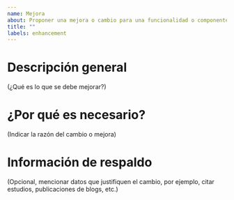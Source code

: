 ```yaml
---
name: Mejora
about: Proponer una mejora o cambio para una funcionalidad o componente existente del proyecto
title: ""
labels: enhancement
---
```


# Descripción general
(¿Qué es lo que se debe mejorar?)

# ¿Por qué es necesario?
(Indicar la razón del cambio o mejora)

# Información de respaldo
(Opcional, mencionar datos que justifiquen el cambio, por ejemplo, citar estudios, publicaciones de blogs, etc.)
